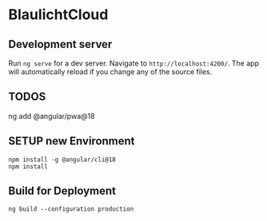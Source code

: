 # BlaulichtCloud



## Development server

Run `ng serve` for a dev server. Navigate to `http://localhost:4200/`. The app will automatically reload if you change any of the source files.

## TODOS

ng add @angular/pwa@18

## SETUP new Environment

```
npm install -g @angular/cli@18
npm install
```


## Build for Deployment
```
ng build --configuration production
```
